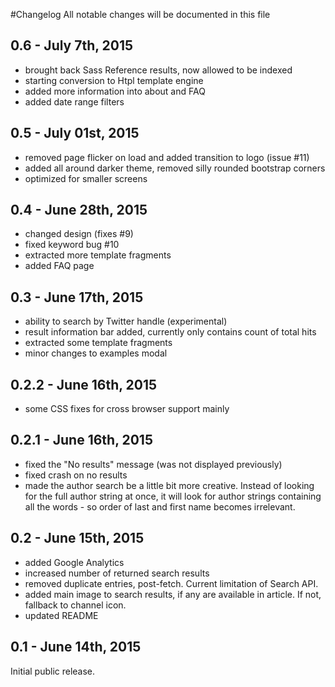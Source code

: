 #Changelog
All notable changes will be documented in this file

## 0.6 - July 7th, 2015

- brought back Sass Reference results, now allowed to be indexed
- starting conversion to Htpl template engine
- added more information into about and FAQ
- added date range filters

## 0.5 - July 01st, 2015

- removed page flicker on load and added transition to logo (issue #11)
- added all around darker theme, removed silly rounded bootstrap corners
- optimized for smaller screens

## 0.4 - June 28th, 2015

- changed design (fixes #9)
- fixed keyword bug #10
- extracted more template fragments
- added FAQ page

## 0.3 - June 17th, 2015

- ability to search by Twitter handle (experimental)
- result information bar added, currently only contains count of total hits
- extracted some template fragments
- minor changes to examples modal

## 0.2.2 - June 16th, 2015

- some CSS fixes for cross browser support mainly

## 0.2.1 - June 16th, 2015

- fixed the "No results" message (was not displayed previously)
- fixed crash on no results
- made the author search be a little bit more creative. Instead of looking for the full author string at once, it will look for author strings containing all the words - so order of last and first name becomes irrelevant.

## 0.2 - June 15th, 2015

- added Google Analytics
- increased number of returned search results
- removed duplicate entries, post-fetch. Current limitation of Search API.
- added main image to search results, if any are available in article. If not, fallback to channel icon.
- updated README

## 0.1 - June 14th, 2015

Initial public release.
